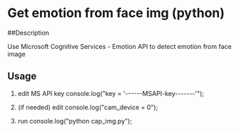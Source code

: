 # Get emotion from face img (python)

##Description

Use Microsoft Cognitive Services - Emotion API to detect emotion from face image

## Usage

1. edit MS API key console.log("key = '------MSAPI-key-------'");

2. (if needed) edit console.log("cam_device = 0");

3. run console.log("python cap_img.py");
